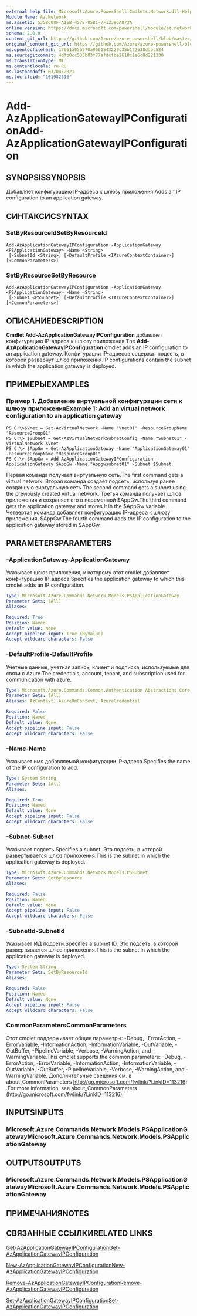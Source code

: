 ```yaml
---
external help file: Microsoft.Azure.PowerShell.Cmdlets.Network.dll-Help.xml
Module Name: Az.Network
ms.assetid: 5358C08F-A1EB-457E-85B1-7F12396A873A
online version: https://docs.microsoft.com/powershell/module/az.network/add-azapplicationgatewayipconfiguration
schema: 2.0.0
content_git_url: https://github.com/Azure/azure-powershell/blob/master/src/Network/Network/help/Add-AzApplicationGatewayIPConfiguration.md
original_content_git_url: https://github.com/Azure/azure-powershell/blob/master/src/Network/Network/help/Add-AzApplicationGatewayIPConfiguration.md
ms.openlocfilehash: 17661a05a970a9661543220c35b122638ddbc524
ms.sourcegitcommit: 4dfb0cc533b83f77afdcfbe2618c1e6c8d221330
ms.translationtype: MT
ms.contentlocale: ru-RU
ms.lasthandoff: 03/04/2021
ms.locfileid: "101982616"
---
```

# <span data-ttu-id="53b58-101">Add-AzApplicationGatewayIPConfiguration</span><span class="sxs-lookup"><span data-stu-id="53b58-101">Add-AzApplicationGatewayIPConfiguration</span></span>

## <span data-ttu-id="53b58-102">SYNOPSIS</span><span class="sxs-lookup"><span data-stu-id="53b58-102">SYNOPSIS</span></span>
<span data-ttu-id="53b58-103">Добавляет конфигурацию IP-адреса к шлюзу приложения.</span><span class="sxs-lookup"><span data-stu-id="53b58-103">Adds an IP configuration to an application gateway.</span></span>

## <span data-ttu-id="53b58-104">СИНТАКСИС</span><span class="sxs-lookup"><span data-stu-id="53b58-104">SYNTAX</span></span>

### <span data-ttu-id="53b58-105">SetByResourceId</span><span class="sxs-lookup"><span data-stu-id="53b58-105">SetByResourceId</span></span>
```
Add-AzApplicationGatewayIPConfiguration -ApplicationGateway <PSApplicationGateway> -Name <String>
 [-SubnetId <String>] [-DefaultProfile <IAzureContextContainer>] [<CommonParameters>]
```

### <span data-ttu-id="53b58-106">SetByResource</span><span class="sxs-lookup"><span data-stu-id="53b58-106">SetByResource</span></span>
```
Add-AzApplicationGatewayIPConfiguration -ApplicationGateway <PSApplicationGateway> -Name <String>
 [-Subnet <PSSubnet>] [-DefaultProfile <IAzureContextContainer>] [<CommonParameters>]
```

## <span data-ttu-id="53b58-107">ОПИСАНИЕ</span><span class="sxs-lookup"><span data-stu-id="53b58-107">DESCRIPTION</span></span>
<span data-ttu-id="53b58-108">**Cmdlet Add-AzApplicationGatewayIPConfiguration** добавляет конфигурацию IP-адреса к шлюзу приложения.</span><span class="sxs-lookup"><span data-stu-id="53b58-108">The **Add-AzApplicationGatewayIPConfiguration** cmdlet adds an IP configuration to an application gateway.</span></span>
<span data-ttu-id="53b58-109">Конфигурации IP-адресов содержат подсеть, в которой развернут шлюз приложения.</span><span class="sxs-lookup"><span data-stu-id="53b58-109">IP configurations contain the subnet in which the application gateway is deployed.</span></span>

## <span data-ttu-id="53b58-110">ПРИМЕРЫ</span><span class="sxs-lookup"><span data-stu-id="53b58-110">EXAMPLES</span></span>

### <span data-ttu-id="53b58-111">Пример 1. Добавление виртуальной конфигурации сети к шлюзу приложения</span><span class="sxs-lookup"><span data-stu-id="53b58-111">Example 1: Add an virtual network configuration to an application gateway</span></span>
```
PS C:\>$Vnet = Get-AzVirtualNetwork -Name "Vnet01" -ResourceGroupName "ResourceGroup01"
PS C:\> $Subnet = Get-AzVirtualNetworkSubnetConfig -Name "Subnet01" -VirtualNetwork $Vnet 
PS C:\> $AppGw = Get-AzApplicationGateway -Name "ApplicationGateway01" -ResourceGroupName "ResourceGroup01"
PS C:\> $AppGw = Add-AzApplicationGatewayIPConfiguration -ApplicationGateway $AppGw -Name "Appgwsubnet01" -Subnet $Subnet
```

<span data-ttu-id="53b58-112">Первая команда получает виртуальную сеть.</span><span class="sxs-lookup"><span data-stu-id="53b58-112">The first command gets a virtual network.</span></span>
<span data-ttu-id="53b58-113">Вторая команда создает подсеть, используя ранее созданную виртуальную сеть.</span><span class="sxs-lookup"><span data-stu-id="53b58-113">The second command gets a subnet using the previously created virtual network.</span></span>
<span data-ttu-id="53b58-114">Третья команда получает шлюз приложения и сохраняет его в переменной $AppGw.</span><span class="sxs-lookup"><span data-stu-id="53b58-114">The third command gets the application gateway and stores it in the $AppGw variable.</span></span>
<span data-ttu-id="53b58-115">Четвертая команда добавляет конфигурацию IP-адреса к шлюзу приложения, $AppGw.</span><span class="sxs-lookup"><span data-stu-id="53b58-115">The fourth command adds the IP configuration to the application gateway stored in $AppGw.</span></span>

## <span data-ttu-id="53b58-116">PARAMETERS</span><span class="sxs-lookup"><span data-stu-id="53b58-116">PARAMETERS</span></span>

### <span data-ttu-id="53b58-117">-ApplicationGateway</span><span class="sxs-lookup"><span data-stu-id="53b58-117">-ApplicationGateway</span></span>
<span data-ttu-id="53b58-118">Указывает шлюз приложения, к которому этот cmdlet добавляет конфигурацию IP-адреса.</span><span class="sxs-lookup"><span data-stu-id="53b58-118">Specifies the application gateway to which this cmdlet adds an IP configuration.</span></span>

```yaml
Type: Microsoft.Azure.Commands.Network.Models.PSApplicationGateway
Parameter Sets: (All)
Aliases:

Required: True
Position: Named
Default value: None
Accept pipeline input: True (ByValue)
Accept wildcard characters: False
```

### <span data-ttu-id="53b58-119">-DefaultProfile</span><span class="sxs-lookup"><span data-stu-id="53b58-119">-DefaultProfile</span></span>
<span data-ttu-id="53b58-120">Учетные данные, учетная запись, клиент и подписка, используемые для связи с Azure.</span><span class="sxs-lookup"><span data-stu-id="53b58-120">The credentials, account, tenant, and subscription used for communication with azure.</span></span>

```yaml
Type: Microsoft.Azure.Commands.Common.Authentication.Abstractions.Core.IAzureContextContainer
Parameter Sets: (All)
Aliases: AzContext, AzureRmContext, AzureCredential

Required: False
Position: Named
Default value: None
Accept pipeline input: False
Accept wildcard characters: False
```

### <span data-ttu-id="53b58-121">-Name</span><span class="sxs-lookup"><span data-stu-id="53b58-121">-Name</span></span>
<span data-ttu-id="53b58-122">Указывает имя добавляемой конфигурации IP-адреса.</span><span class="sxs-lookup"><span data-stu-id="53b58-122">Specifies the name of the IP configuration to add.</span></span>

```yaml
Type: System.String
Parameter Sets: (All)
Aliases:

Required: True
Position: Named
Default value: None
Accept pipeline input: False
Accept wildcard characters: False
```

### <span data-ttu-id="53b58-123">-Subnet</span><span class="sxs-lookup"><span data-stu-id="53b58-123">-Subnet</span></span>
<span data-ttu-id="53b58-124">Указывает подсеть.</span><span class="sxs-lookup"><span data-stu-id="53b58-124">Specifies a subnet.</span></span>
<span data-ttu-id="53b58-125">Это подсеть, в которой развертывается шлюз приложения.</span><span class="sxs-lookup"><span data-stu-id="53b58-125">This is the subnet in which the application gateway is deployed.</span></span>

```yaml
Type: Microsoft.Azure.Commands.Network.Models.PSSubnet
Parameter Sets: SetByResource
Aliases:

Required: False
Position: Named
Default value: None
Accept pipeline input: False
Accept wildcard characters: False
```

### <span data-ttu-id="53b58-126">-SubnetId</span><span class="sxs-lookup"><span data-stu-id="53b58-126">-SubnetId</span></span>
<span data-ttu-id="53b58-127">Указывает ИД подсети.</span><span class="sxs-lookup"><span data-stu-id="53b58-127">Specifies a subnet ID.</span></span>
<span data-ttu-id="53b58-128">Это подсеть, в которой развертывается шлюз приложения.</span><span class="sxs-lookup"><span data-stu-id="53b58-128">This is the subnet in which the application gateway is deployed.</span></span>

```yaml
Type: System.String
Parameter Sets: SetByResourceId
Aliases:

Required: False
Position: Named
Default value: None
Accept pipeline input: False
Accept wildcard characters: False
```

### <span data-ttu-id="53b58-129">CommonParameters</span><span class="sxs-lookup"><span data-stu-id="53b58-129">CommonParameters</span></span>
<span data-ttu-id="53b58-130">Этот cmdlet поддерживает общие параметры: -Debug, -ErrorAction, -ErrorVariable, -InformationAction, -InformationVariable, -OutVariable, -OutBuffer, -PipelineVariable, -Verbose, -WarningAction, and -WarningVariable.</span><span class="sxs-lookup"><span data-stu-id="53b58-130">This cmdlet supports the common parameters: -Debug, -ErrorAction, -ErrorVariable, -InformationAction, -InformationVariable, -OutVariable, -OutBuffer, -PipelineVariable, -Verbose, -WarningAction, and -WarningVariable.</span></span> <span data-ttu-id="53b58-131">Дополнительные сведения см. в about_CommonParameters http://go.microsoft.com/fwlink/?LinkID=113216) .</span><span class="sxs-lookup"><span data-stu-id="53b58-131">For more information, see about_CommonParameters (http://go.microsoft.com/fwlink/?LinkID=113216).</span></span>

## <span data-ttu-id="53b58-132">INPUTS</span><span class="sxs-lookup"><span data-stu-id="53b58-132">INPUTS</span></span>

### <span data-ttu-id="53b58-133">Microsoft.Azure.Commands.Network.Models.PSApplicationGateway</span><span class="sxs-lookup"><span data-stu-id="53b58-133">Microsoft.Azure.Commands.Network.Models.PSApplicationGateway</span></span>

## <span data-ttu-id="53b58-134">OUTPUTS</span><span class="sxs-lookup"><span data-stu-id="53b58-134">OUTPUTS</span></span>

### <span data-ttu-id="53b58-135">Microsoft.Azure.Commands.Network.Models.PSApplicationGateway</span><span class="sxs-lookup"><span data-stu-id="53b58-135">Microsoft.Azure.Commands.Network.Models.PSApplicationGateway</span></span>

## <span data-ttu-id="53b58-136">ПРИМЕЧАНИЯ</span><span class="sxs-lookup"><span data-stu-id="53b58-136">NOTES</span></span>

## <span data-ttu-id="53b58-137">СВЯЗАННЫЕ ССЫЛКИ</span><span class="sxs-lookup"><span data-stu-id="53b58-137">RELATED LINKS</span></span>

[<span data-ttu-id="53b58-138">Get-AzApplicationGatewayIPConfiguration</span><span class="sxs-lookup"><span data-stu-id="53b58-138">Get-AzApplicationGatewayIPConfiguration</span></span>](./Get-AzApplicationGatewayIPConfiguration.md)

[<span data-ttu-id="53b58-139">New-AzApplicationGatewayIPConfiguration</span><span class="sxs-lookup"><span data-stu-id="53b58-139">New-AzApplicationGatewayIPConfiguration</span></span>](./New-AzApplicationGatewayIPConfiguration.md)

[<span data-ttu-id="53b58-140">Remove-AzApplicationGatewayIPConfiguration</span><span class="sxs-lookup"><span data-stu-id="53b58-140">Remove-AzApplicationGatewayIPConfiguration</span></span>](./Remove-AzApplicationGatewayIPConfiguration.md)

[<span data-ttu-id="53b58-141">Set-AzApplicationGatewayIPConfiguration</span><span class="sxs-lookup"><span data-stu-id="53b58-141">Set-AzApplicationGatewayIPConfiguration</span></span>](./Set-AzApplicationGatewayIPConfiguration.md)


